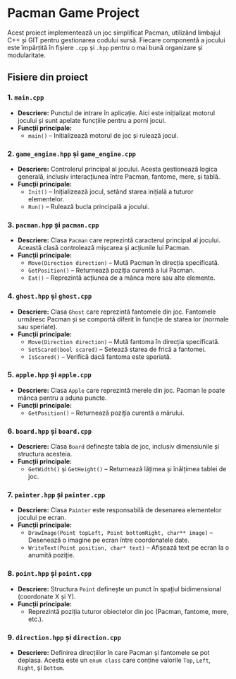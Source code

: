 # Pacman Game Project

Acest proiect implementează un joc simplificat Pacman, utilizând limbajul C++ și GIT pentru gestionarea codului sursă. Fiecare componentă a jocului este împărțită în fișiere `.cpp` și `.hpp` pentru o mai bună organizare și modularitate.

## Fisiere din proiect

### 1. `main.cpp`
- **Descriere:** Punctul de intrare în aplicație. Aici este inițializat motorul jocului și sunt apelate funcțiile pentru a porni jocul.
- **Funcții principale:**
   - `main()` – Initializează motorul de joc și rulează jocul.

### 2. `game_engine.hpp` și `game_engine.cpp`
- **Descriere:** Controlerul principal al jocului. Acesta gestionează logica generală, inclusiv interacțiunea între Pacman, fantome, mere, și tablă.
- **Funcții principale:**
   - `Init()` – Inițializează jocul, setând starea inițială a tuturor elementelor.
   - `Run()` – Rulează bucla principală a jocului.

### 3. `pacman.hpp` și `pacman.cpp`
- **Descriere:** Clasa `Pacman` care reprezintă caracterul principal al jocului. Această clasă controlează mișcarea și acțiunile lui Pacman.
- **Funcții principale:**
   - `Move(Direction direction)` – Mută Pacman în direcția specificată.
   - `GetPosition()` – Returnează poziția curentă a lui Pacman.
   - `Eat()` – Reprezintă acțiunea de a mânca mere sau alte elemente.

### 4. `ghost.hpp` și `ghost.cpp`
- **Descriere:** Clasa `Ghost` care reprezintă fantomele din joc. Fantomele urmăresc Pacman și se comportă diferit în funcție de starea lor (normale sau speriate).
- **Funcții principale:**
   - `Move(Direction direction)` – Mută fantoma în direcția specificată.
   - `SetScared(bool scared)` – Setează starea de frică a fantomei.
   - `IsScared()` – Verifică dacă fantoma este speriată.

### 5. `apple.hpp` și `apple.cpp`
- **Descriere:** Clasa `Apple` care reprezintă merele din joc. Pacman le poate mânca pentru a aduna puncte.
- **Funcții principale:**
   - `GetPosition()` – Returnează poziția curentă a mărului.

### 6. `board.hpp` și `board.cpp`
- **Descriere:** Clasa `Board` definește tabla de joc, inclusiv dimensiunile și structura acesteia.
- **Funcții principale:**
   - `GetWidth()` și `GetHeight()` – Returnează lățimea și înălțimea tablei de joc.

### 7. `painter.hpp` și `painter.cpp`
- **Descriere:** Clasa `Painter` este responsabilă de desenarea elementelor jocului pe ecran.
- **Funcții principale:**
   - `DrawImage(Point topLeft, Point bottomRight, char** image)` – Desenează o imagine pe ecran între coordonatele date.
   - `WriteText(Point position, char* text)` – Afișează text pe ecran la o anumită poziție.

### 8. `point.hpp` și `point.cpp`
- **Descriere:** Structura `Point` definește un punct în spațiul bidimensional (coordonate X și Y).
- **Funcții principale:**
   - Reprezintă poziția tuturor obiectelor din joc (Pacman, fantome, mere, etc.).

### 9. `direction.hpp` și `direction.cpp`
- **Descriere:** Definirea direcțiilor în care Pacman și fantomele se pot deplasa. Acesta este un `enum class` care conține valorile `Top`, `Left`, `Right`, și `Bottom`.

